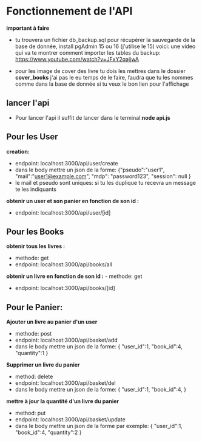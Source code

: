 # Fonctionnement de l'API

**important à faire**
- tu trouvera un fichier db_backup.sql pour récupérer la sauvegarde de la base de donnée, install pgAdmin 15 ou 16 (j'utilise le 15)
voici: une video qui va te montrer comment importer les tables du backup: https://www.youtube.com/watch?v=JFxY2qajjwA

- pour les image de cover des livre tu dois les mettres dans le dossier **cover_books** j'ai
pas le eu temps de le faire, faudra que tu les nommes comme dans la base de donnée si tu veux le bon lien pour l'affichage

## lancer l'api
- Pour lancer l'api il suffit de lancer dans le terminal:**node api.js**

## Pour les User
 **creation:**
 - endpoint: localhost:3000/api/user/create
 - dans le body mettre un json de la forme: 
 {"pseudo":"user1",
  "mail":"user1@example.com", 
  "mdp": "password123",
  "session": null 
  }
  - le mail et pseudo sont uniques: si tu les duplique tu recevra un message te les indiquants

  **obtenir un user et son panier en fonction de son id :**
 - endpoint: localhost:3000/api/user/[id]
 
 ## Pour les Books

  **obtenir tous les livres :**
  - methode: get
 - endpoint: localhost:3000/api/books/all
 
  **obtenir un livre en fonction de son id :**
    - methode: get
 - endpoint: localhost:3000/api/books/[id]
  
  ## Pour le Panier:
  **Ajouter un livre au panier d'un user**
  - methode: post
  - endpoint: localhost:3000/api/basket/add
  - dans le body mettre un json de la forme: 
  {
    "user_id":1,
    "book_id":4,
    "quantity":1
  }

  **Supprimer un livre du panier**
  - method: delete
  - endpoint:  localhost:3000/api/basket/del
  - dans le body mettre un json de la forme: 
  {
    "user_id":1,
    "book_id":4,
  }

**mettre à jour la quantité d'un livre du panier**

- method: put
- endpoint:  localhost:3000/api/basket/update
- dans le body mettre un json de la forme par exemple: 
  {
    "user_id":1,
    "book_id":4,
    "quantity":2
  }




